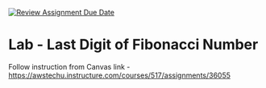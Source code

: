 [![Review Assignment Due Date](https://classroom.github.com/assets/deadline-readme-button-24ddc0f5d75046c5622901739e7c5dd533143b0c8e959d652212380cedb1ea36.svg)](https://classroom.github.com/a/h78MLr7R)
# Lab - Last Digit of Fibonacci Number 

Follow instruction from Canvas link - https://awstechu.instructure.com/courses/517/assignments/36055

